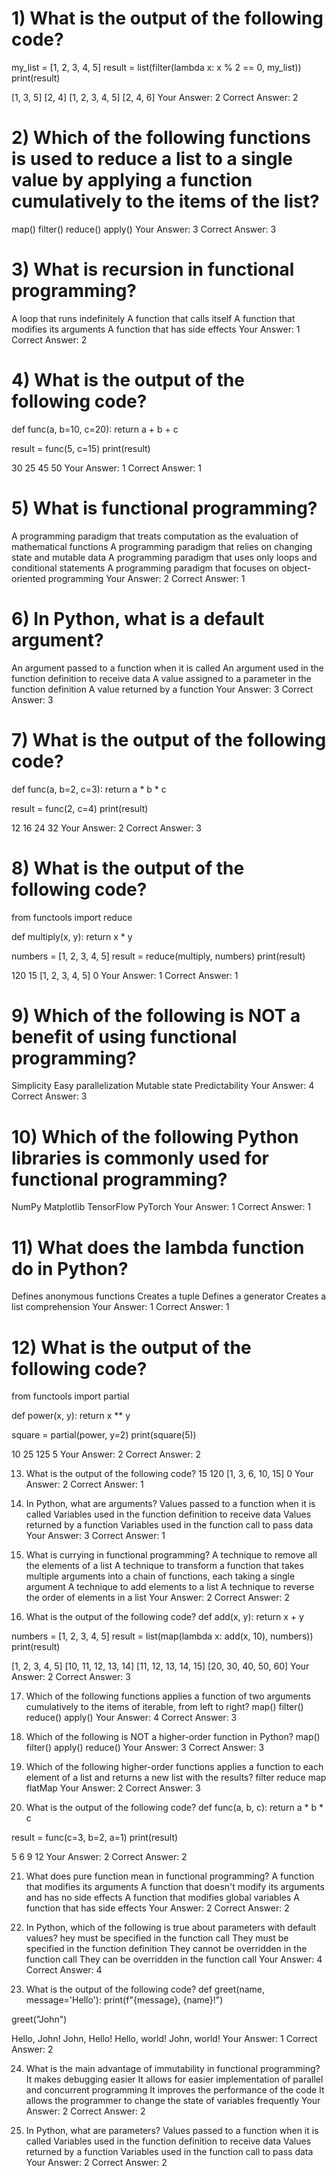 # 1) What is the output of the following code?
my_list = [1, 2, 3, 4, 5]
result = list(filter(lambda x: x % 2 == 0, my_list))
print(result)
 

[1, 3, 5]
[2, 4]
[1, 2, 3, 4, 5]
[2, 4, 6]
Your Answer: 2
Correct Answer: 2

# 2) Which of the following functions is used to reduce a list to a single value by applying a function cumulatively to the items of the list?
map()
filter()
reduce()
apply()
Your Answer: 3
Correct Answer: 3

# 3) What is recursion in functional programming?
A loop that runs indefinitely
A function that calls itself
A function that modifies its arguments
A function that has side effects
Your Answer: 1
Correct Answer: 2

# 4) What is the output of the following code?
def func(a, b=10, c=20):
    return a + b + c

result = func(5, c=15)
print(result)
 

30
25
45
50
Your Answer: 1
Correct Answer: 1

# 5) What is functional programming?
A programming paradigm that treats computation as the evaluation of mathematical functions
A programming paradigm that relies on changing state and mutable data
A programming paradigm that uses only loops and conditional statements
A programming paradigm that focuses on object-oriented programming
Your Answer: 2
Correct Answer: 1

# 6) In Python, what is a default argument?
An argument passed to a function when it is called
An argument used in the function definition to receive data
A value assigned to a parameter in the function definition
A value returned by a function
Your Answer: 3
Correct Answer: 3

# 7) What is the output of the following code?
def func(a, b=2, c=3):
    return a * b * c

result = func(2, c=4)
print(result)
 

12
16
24
32
Your Answer: 2
Correct Answer: 3

# 8) What is the output of the following code?
from functools import reduce

def multiply(x, y):
    return x * y

numbers = [1, 2, 3, 4, 5]
result = reduce(multiply, numbers)
print(result)
 

120
15
[1, 2, 3, 4, 5]
0
Your Answer: 1
Correct Answer: 1

# 9) Which of the following is NOT a benefit of using functional programming?
Simplicity
Easy parallelization
Mutable state
Predictability
Your Answer: 4
Correct Answer: 3

# 10) Which of the following Python libraries is commonly used for functional programming?
NumPy
Matplotlib
TensorFlow
PyTorch
Your Answer: 1
Correct Answer: 1

# 11) What does the lambda function do in Python?
Defines anonymous functions
Creates a tuple
Defines a generator
Creates a list comprehension
Your Answer: 1
Correct Answer: 1

# 12) What is the output of the following code?
from functools import partial

def power(x, y):
    return x ** y

square = partial(power, y=2)
print(square(5))
 

10
25
125
5
Your Answer: 2
Correct Answer: 2

13) What is the output of the following code?
15
120
[1, 3, 6, 10, 15]
0
Your Answer: 2
Correct Answer: 1

14) In Python, what are arguments?
Values passed to a function when it is called
Variables used in the function definition to receive data
Values returned by a function
Variables used in the function call to pass data
Your Answer: 3
Correct Answer: 1

15) What is currying in functional programming?
A technique to remove all the elements of a list
A technique to transform a function that takes multiple arguments into a chain of functions, each taking a single argument
A technique to add elements to a list
A technique to reverse the order of elements in a list
Your Answer: 2
Correct Answer: 2

16) What is the output of the following code?
def add(x, y):
    return x + y

numbers = [1, 2, 3, 4, 5]
result = list(map(lambda x: add(x, 10), numbers))
print(result)
 

[1, 2, 3, 4, 5]
[10, 11, 12, 13, 14]
[11, 12, 13, 14, 15]
[20, 30, 40, 50, 60]
Your Answer: 2
Correct Answer: 3

17) Which of the following functions applies a function of two arguments cumulatively to the items of iterable, from left to right?
map()
filter()
reduce()
apply()
Your Answer: 4
Correct Answer: 3

18) Which of the following is NOT a higher-order function in Python?
map()
filter()
apply()
reduce()
Your Answer: 3
Correct Answer: 3

19) Which of the following higher-order functions applies a function to each element of a list and returns a new list with the results?
filter
reduce
map
flatMap
Your Answer: 2
Correct Answer: 3

20) What is the output of the following code?
def func(a, b, c):
    return a * b * c

result = func(c=3, b=2, a=1)
print(result)
 

5
6
9
12
Your Answer: 2
Correct Answer: 2

21) What does pure function mean in functional programming?
A function that modifies its arguments
A function that doesn't modify its arguments and has no side effects
A function that modifies global variables
A function that has side effects
Your Answer: 2
Correct Answer: 2

22) In Python, which of the following is true about parameters with default values?
hey must be specified in the function call
They must be specified in the function definition
They cannot be overridden in the function call
They can be overridden in the function call
Your Answer: 4
Correct Answer: 4

23) What is the output of the following code?
def greet(name, message='Hello'):
    print(f"{message}, {name}!")

greet("John")

Hello, John!
John, Hello!
Hello, world!
John, world!
Your Answer: 1
Correct Answer: 2

24) What is the main advantage of immutability in functional programming?
It makes debugging easier
It allows for easier implementation of parallel and concurrent programming
It improves the performance of the code
It allows the programmer to change the state of variables frequently
Your Answer: 2
Correct Answer: 2

25) In Python, what are parameters?
Values passed to a function when it is called
Variables used in the function definition to receive data
Values returned by a function
Variables used in the function call to pass data
Your Answer: 2
Correct Answer: 2

